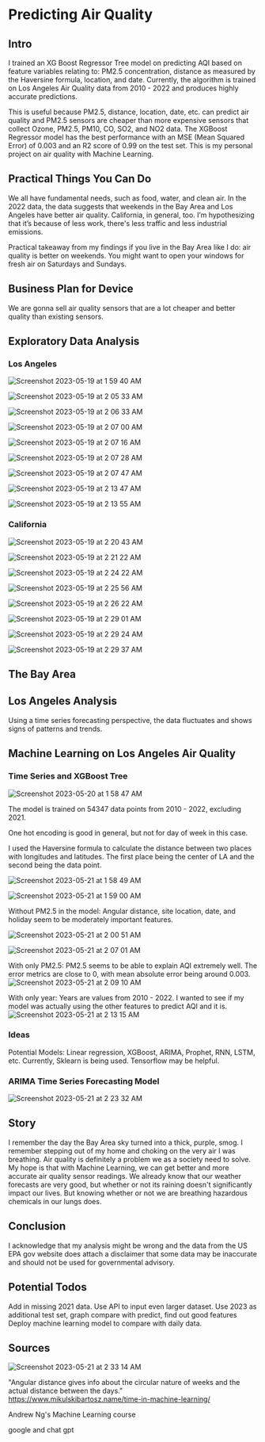 # Predicting Air Quality
## Intro

I trained an XG Boost Regressor Tree model on predicting AQI based on feature variables relating to: PM2.5 concentration, distance as measured by the Haversine formula, location, and date. Currently, the algorithm is trained on Los Angeles Air Quality data from 2010 - 2022 and produces highly accurate predictions.

This is useful because PM2.5, distance, location, date, etc. can predict air quality and PM2.5 sensors are cheaper than more expensive sensors that collect Ozone, PM2.5, PM10, CO, SO2, and NO2 data. The XGBoost Regressor model has the best performance with an MSE (Mean Squared Error) of 0.003 and an R2 score of 0.99 on the test set. This is my personal project on air quality with Machine Learning. 

## Practical Things You Can Do
We all have fundamental needs, such as food, water, and clean air. In the 2022 data, the data suggests that weekends in the Bay Area and Los Angeles have better air quality. California, in general, too. I’m hypothesizing that it’s because of less work, there's less traffic and less industrial emissions.

Practical takeaway from my findings if you live in the Bay Area like I do: air quality is better on weekends. You might want to open your windows for fresh air on Saturdays and Sundays. 


## Business Plan for Device
We are gonna sell air quality sensors that are a lot cheaper and better quality than existing sensors.

## Exploratory Data Analysis
### Los Angeles
![Screenshot 2023-05-19 at 1 59 40 AM](https://github.com/cheung0/California-Air-Quality-Prediction/assets/56772737/98bbd6a7-ff94-4d8f-8b2d-ed256529800f)

![Screenshot 2023-05-19 at 2 05 33 AM](https://github.com/cheung0/California-Air-Quality-Prediction/assets/56772737/44825c1d-b968-4ebc-96e9-d0eabfe79dff)

![Screenshot 2023-05-19 at 2 06 33 AM](https://github.com/cheung0/California-Air-Quality-Prediction/assets/56772737/5d4f47e5-24be-431c-b842-f18367ba1b2e)

![Screenshot 2023-05-19 at 2 07 00 AM](https://github.com/cheung0/California-Air-Quality-Prediction/assets/56772737/01110808-0741-4f91-873b-05e6fcf36ce0)

![Screenshot 2023-05-19 at 2 07 16 AM](https://github.com/cheung0/California-Air-Quality-Prediction/assets/56772737/1359b359-25e7-4628-93d1-22e2d20cc083)

![Screenshot 2023-05-19 at 2 07 28 AM](https://github.com/cheung0/California-Air-Quality-Prediction/assets/56772737/de11b047-ebb5-4d58-b2ac-e47d83b3398b)

![Screenshot 2023-05-19 at 2 07 47 AM](https://github.com/cheung0/California-Air-Quality-Prediction/assets/56772737/c91c4706-1bd7-4a14-aaa0-4d14386ce499)

![Screenshot 2023-05-19 at 2 13 47 AM](https://github.com/cheung0/California-Air-Quality-Prediction/assets/56772737/4c2ae099-f712-44cd-884e-4a5e07bbe2a6)

![Screenshot 2023-05-19 at 2 13 55 AM](https://github.com/cheung0/California-Air-Quality-Prediction/assets/56772737/5786f6c2-d9b0-484f-825a-1fb1ef785a14)

### California
![Screenshot 2023-05-19 at 2 20 43 AM](https://github.com/cheung0/California-Air-Quality-Prediction/assets/56772737/00117c1b-ccd1-4292-902e-85651ab6b7f8)

![Screenshot 2023-05-19 at 2 21 22 AM](https://github.com/cheung0/California-Air-Quality-Prediction/assets/56772737/98391515-1309-48f9-b561-891977e40282)

![Screenshot 2023-05-19 at 2 24 22 AM](https://github.com/cheung0/California-Air-Quality-Prediction/assets/56772737/1c63fb7e-2b72-42c2-bf62-8e8e447351a3)

![Screenshot 2023-05-19 at 2 25 56 AM](https://github.com/cheung0/California-Air-Quality-Prediction/assets/56772737/60c3df85-4ca6-4ea6-85d6-ef8b65b75c4f)

![Screenshot 2023-05-19 at 2 26 22 AM](https://github.com/cheung0/California-Air-Quality-Prediction/assets/56772737/0b53d20b-8b9e-4661-a6b0-5212fe5f1eea)

![Screenshot 2023-05-19 at 2 29 01 AM](https://github.com/cheung0/California-Air-Quality-Prediction/assets/56772737/95fb1898-0093-4b65-a719-5b2630d45ccc)

![Screenshot 2023-05-19 at 2 29 24 AM](https://github.com/cheung0/California-Air-Quality-Prediction/assets/56772737/3b5e69c7-092b-44b7-a550-32c425cd55d0)

![Screenshot 2023-05-19 at 2 29 37 AM](https://github.com/cheung0/California-Air-Quality-Prediction/assets/56772737/1d392efa-0ad3-485d-b80d-6c84a9bda3a0)

## The Bay Area

## Los Angeles Analysis
Using a time series forecasting perspective, the data fluctuates and shows signs of patterns and trends. 

## Machine Learning on Los Angeles Air Quality 
### Time Series and XGBoost Tree
![Screenshot 2023-05-20 at 1 58 47 AM](https://github.com/cheung0/California-Air-Quality-Prediction/assets/56772737/526b1724-f5ff-48e6-b0ef-bb257145a995)

The model is trained on 54347 data points from 2010 - 2022, excluding 2021.

One hot encoding is good in general, but not for day of week in this case. 

I used the Haversine formula to calculate the distance between two places with longitudes and latitudes. The first place being the center of LA and the second being the data point. 

![Screenshot 2023-05-21 at 1 58 49 AM](https://github.com/cheung0/California-Air-Quality-Prediction/assets/56772737/e98c870f-462a-4718-93ee-ee76a166d80c)

![Screenshot 2023-05-21 at 1 59 00 AM](https://github.com/cheung0/California-Air-Quality-Prediction/assets/56772737/c1257a7e-babb-4efa-9ab2-250a97e6c2a0)

Without PM2.5 in the model:
Angular distance, site location, date, and holiday seem to be moderately important features.

![Screenshot 2023-05-21 at 2 00 51 AM](https://github.com/cheung0/California-Air-Quality-Prediction/assets/56772737/ef8bc622-6f6e-4df7-9b8e-10d689ac4fc9)

![Screenshot 2023-05-21 at 2 07 01 AM](https://github.com/cheung0/California-Air-Quality-Prediction/assets/56772737/cc4873ef-d974-40c2-bb25-9585a50d1b5c)

With only PM2.5:
PM2.5 seems to be able to explain AQI extremely well. The error metrics are close to 0, with mean absolute error being around 0.003. 
![Screenshot 2023-05-21 at 2 09 10 AM](https://github.com/cheung0/California-Air-Quality-Prediction/assets/56772737/457b235c-76ef-4ab6-93b1-8b5ccd922d3b)

With only year:
Years are values from 2010 - 2022. I wanted to see if my model was actually using the other features to predict AQI and it is.
![Screenshot 2023-05-21 at 2 13 15 AM](https://github.com/cheung0/California-Air-Quality-Prediction/assets/56772737/601edf21-8b8a-427d-aed0-05790804364a)

### Ideas
Potential Models: Linear regression, XGBoost, ARIMA, Prophet, RNN, LSTM, etc. Currently, Sklearn is being used. Tensorflow may be helpful.

### ARIMA Time Series Forecasting Model
![Screenshot 2023-05-21 at 2 23 32 AM](https://github.com/cheung0/California-Air-Quality-Prediction/assets/56772737/4b8a1e09-729d-4057-a743-3663ac8779a6)


## Story
I remember the day the Bay Area sky turned into a thick, purple, smog. I remember stepping out of my home and choking on the very air I was breathing. Air quality is definitely a problem we as a society need to solve. My hope is that with Machine Learning, we can get better and more accurate air quality sensor readings. We already know that our weather forecasts are very good, but whether or not its raining doesn't significantly impact our lives. But knowing whether or not we are breathing hazardous chemicals in our lungs does. 


## Conclusion
I acknowledge that my analysis might be wrong and the data from the US EPA gov website does attach a disclaimer that some data may be inaccurate and should not be used for governmental advisory. 

## Potential Todos
Add in missing 2021 data. 
Use API to input even larger dataset. 
Use 2023 as additional test set, graph compare with predict, find out good features
Deploy machine learning model to compare with daily data.

## Sources
![Screenshot 2023-05-21 at 2 33 14 AM](https://github.com/cheung0/California-Air-Quality-Prediction/assets/56772737/363979a0-bdf7-430e-a394-75ca1bd27aa6)

"Angular distance gives info about the circular nature of weeks and the actual distance between the days."
https://www.mikulskibartosz.name/time-in-machine-learning/

Andrew Ng's Machine Learning course

google and chat gpt
